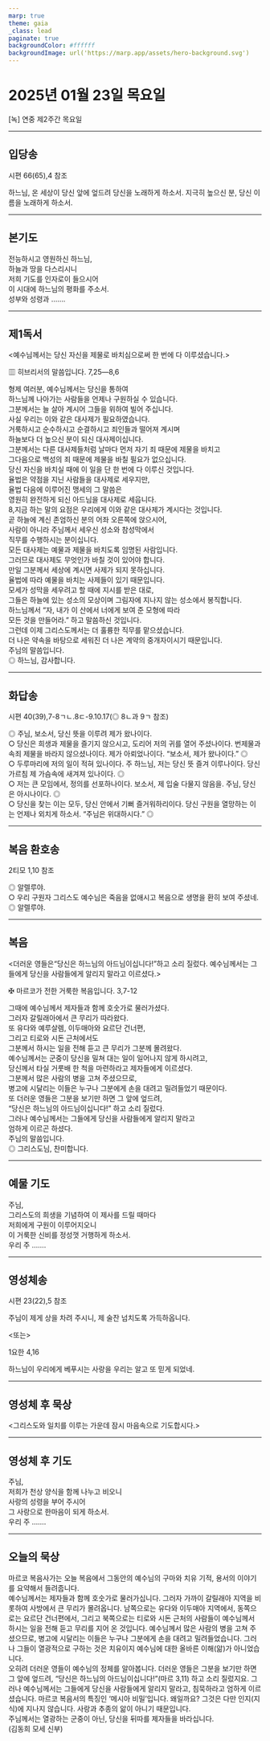 ```yaml
---
marp: true
theme: gaia
_class: lead
paginate: true
backgroundColor: #ffffff
backgroundImage: url('https://marp.app/assets/hero-background.svg')
---
```


# 2025년 01월 23일 목요일

[녹] 연중 제2주간 목요일  




---

## 입당송

시편 66(65),4 참조

하느님, 온 세상이 당신 앞에 엎드려 당신을 노래하게 하소서. 지극히 높으신 분, 당신 이름을 노래하게 하소서.  
  


---

## 본기도

전능하시고 영원하신 하느님,  
하늘과 땅을 다스리시니  
저희 기도를 인자로이 들으시어  
이 시대에 하느님의 평화를 주소서.  
성부와 성령과 …….  
  


---

## 제1독서

<예수님께서는 당신 자신을 제물로 바치심으로써 한 번에 다 이루셨습니다.>

▥ 히브리서의 말씀입니다. 7,25―8,6

형제 여러분, 예수님께서는 당신을 통하여  
하느님께 나아가는 사람들을 언제나 구원하실 수 있습니다.  
그분께서는 늘 살아 계시어 그들을 위하여 빌어 주십니다.  
사실 우리는 이와 같은 대사제가 필요하였습니다.  
거룩하시고 순수하시고 순결하시고 죄인들과 떨어져 계시며  
하늘보다 더 높으신 분이 되신 대사제이십니다.  
그분께서는 다른 대사제들처럼 날마다 먼저 자기 죄 때문에 제물을 바치고  
그다음으로 백성의 죄 때문에 제물을 바칠 필요가 없으십니다.  
당신 자신을 바치실 때에 이 일을 단 한 번에 다 이루신 것입니다.  
율법은 약점을 지닌 사람들을 대사제로 세우지만,  
율법 다음에 이루어진 맹세의 그 말씀은  
영원히 완전하게 되신 아드님을 대사제로 세웁니다.  
8,지금 하는 말의 요점은 우리에게 이와 같은 대사제가 계시다는 것입니다.  
곧 하늘에 계신 존엄하신 분의 어좌 오른쪽에 앉으시어,  
사람이 아니라 주님께서 세우신 성소와 참성막에서  
직무를 수행하시는 분이십니다.  
모든 대사제는 예물과 제물을 바치도록 임명된 사람입니다.  
그러므로 대사제도 무엇인가 바칠 것이 있어야 합니다.  
만일 그분께서 세상에 계시면 사제가 되지 못하십니다.  
율법에 따라 예물을 바치는 사제들이 있기 때문입니다.  
모세가 성막을 세우려고 할 때에 지시를 받은 대로,  
그들은 하늘에 있는 성소의 모상이며 그림자에 지나지 않는 성소에서 봉직합니다.  
하느님께서 “자, 내가 이 산에서 너에게 보여 준 모형에 따라  
모든 것을 만들어라.” 하고 말씀하신 것입니다.  
그런데 이제 그리스도께서는 더 훌륭한 직무를 맡으셨습니다.  
더 나은 약속을 바탕으로 세워진 더 나은 계약의 중개자이시기 때문입니다.  
주님의 말씀입니다.  
◎ 하느님, 감사합니다.  
  


---

## 화답송

시편 40(39),7-8ㄱㄴ.8ㄷ-9.10.17(◎ 8ㄴ과 9ㄱ 참조)

◎ 주님, 보소서, 당신 뜻을 이루려 제가 왔나이다.  
○ 당신은 희생과 제물을 즐기지 않으시고, 도리어 저의 귀를 열어 주셨나이다. 번제물과 속죄 제물을 바라지 않으셨나이다. 제가 아뢰었나이다. “보소서, 제가 왔나이다.” ◎  
○ 두루마리에 저의 일이 적혀 있나이다. 주 하느님, 저는 당신 뜻 즐겨 이루나이다. 당신 가르침 제 가슴속에 새겨져 있나이다. ◎  
○ 저는 큰 모임에서, 정의를 선포하나이다. 보소서, 제 입술 다물지 않음을. 주님, 당신은 아시나이다. ◎  
○ 당신을 찾는 이는 모두, 당신 안에서 기뻐 즐거워하리이다. 당신 구원을 열망하는 이는 언제나 외치게 하소서. “주님은 위대하시다.” ◎  
  


---

## 복음 환호송

2티모 1,10 참조

◎ 알렐루야.  
○ 우리 구원자 그리스도 예수님은 죽음을 없애시고 복음으로 생명을 환히 보여 주셨네.  
◎ 알렐루야.  
  


---

## 복음

<더러운 영들은“당신은 하느님의 아드님이십니다!”하고 소리 질렀다. 예수님께서는 그들에게 당신을 사람들에게 알리지 말라고 이르셨다.>

✠ 마르코가 전한 거룩한 복음입니다. 3,7-12

그때에 예수님께서 제자들과 함께 호숫가로 물러가셨다.  
그러자 갈릴래아에서 큰 무리가 따라왔다.  
또 유다와 예루살렘, 이두매아와 요르단 건너편,  
그리고 티로와 시돈 근처에서도  
그분께서 하시는 일을 전해 듣고 큰 무리가 그분께 몰려왔다.  
예수님께서는 군중이 당신을 밀쳐 대는 일이 일어나지 않게 하시려고,  
당신께서 타실 거룻배 한 척을 마련하라고 제자들에게 이르셨다.  
그분께서 많은 사람의 병을 고쳐 주셨으므로,  
병고에 시달리는 이들은 누구나 그분에게 손을 대려고 밀려들었기 때문이다.  
또 더러운 영들은 그분을 보기만 하면 그 앞에 엎드려,  
“당신은 하느님의 아드님이십니다!” 하고 소리 질렀다.  
그러나 예수님께서는 그들에게 당신을 사람들에게 알리지 말라고  
엄하게 이르곤 하셨다.  
주님의 말씀입니다.  
◎ 그리스도님, 찬미합니다.  
  


---

## 예물 기도

주님,  
그리스도의 희생을 기념하여 이 제사를 드릴 때마다  
저희에게 구원이 이루어지오니  
이 거룩한 신비를 정성껏 거행하게 하소서.  
우리 주 …….  
  


---

## 영성체송

시편 23(22),5 참조

주님이 제게 상을 차려 주시니, 제 술잔 넘치도록 가득하옵니다.  
  
<또는>  
  
1요한 4,16  
  
하느님이 우리에게 베푸시는 사랑을 우리는 알고 또 믿게 되었네.  


---

## 영성체 후 묵상

<그리스도와 일치를 이루는 가운데 잠시 마음속으로 기도합시다.>  


---

## 영성체 후 기도

주님,  
저희가 천상 양식을 함께 나누고 비오니  
사랑의 성령을 부어 주시어  
그 사랑으로 한마음이 되게 하소서.  
우리 주 …….  
  


---

## 오늘의 묵상

마르코 복음사가는 오늘 복음에서 그동안의 예수님의 구마와 치유 기적, 용서의 이야기를 요약해서 들려줍니다.  
예수님께서는 제자들과 함께 호숫가로 물러가십니다. 그러자 가까이 갈릴래아 지역을 비롯하여 사방에서 큰 무리가 몰려옵니다. 남쪽으로는 유다와 이두매아 지역에서, 동쪽으로는 요르단 건너편에서, 그리고 북쪽으로는 티로와 시돈 근처의 사람들이 예수님께서 하시는 일을 전해 듣고 무리를 지어 온 것입니다. 예수님께서 많은 사람의 병을 고쳐 주셨으므로, 병고에 시달리는 이들은 누구나 그분에게 손을 대려고 밀려들었습니다. 그러나 그들이 열광적으로 구하는 것은 치유이지 예수님에 대한 올바른 이해(앎)가 아니었습니다.  
오히려 더러운 영들이 예수님의 정체를 알아봅니다. 더러운 영들은 그분을 보기만 하면 그 앞에 엎드려, “당신은 하느님의 아드님이십니다!”(마르 3,11) 하고 소리 질렀지요. 그러나 예수님께서는 그들에게 당신을 사람들에게 알리지 말라고, 침묵하라고 엄하게 이르셨습니다. 마르코 복음서의 특징인 ‘메시아 비밀’입니다. 왜일까요? 그것은 다만 인지(지식)에 지나지 않습니다. 사랑과 추종의 앎이 아니기 때문입니다.  
주님께서는 열광하는 군중이 아닌, 당신을 뒤따를 제자들을 바라십니다.  
(김동희 모세 신부)